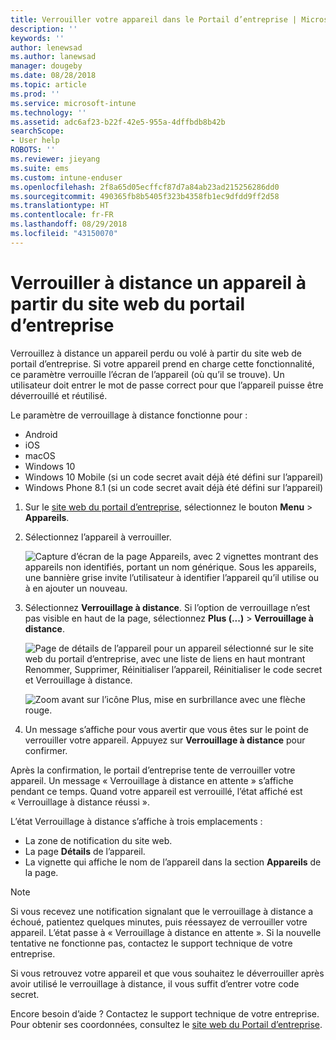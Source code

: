 ```yaml
---
title: Verrouiller votre appareil dans le Portail d’entreprise | Microsoft Docs
description: ''
keywords: ''
author: lenewsad
ms.author: lanewsad
manager: dougeby
ms.date: 08/28/2018
ms.topic: article
ms.prod: ''
ms.service: microsoft-intune
ms.technology: ''
ms.assetid: adc6af23-b22f-42e5-955a-4dffbdb8b42b
searchScope:
- User help
ROBOTS: ''
ms.reviewer: jieyang
ms.suite: ems
ms.custom: intune-enduser
ms.openlocfilehash: 2f8a65d05ecffcf87d7a84ab23ad215256286dd0
ms.sourcegitcommit: 490365fb8b5405f323b4358fb1ec9dfdd9ff2d58
ms.translationtype: HT
ms.contentlocale: fr-FR
ms.lasthandoff: 08/29/2018
ms.locfileid: "43150070"
---
```

# <a name="remotely-lock-your-device-from-the-company-portal-website"></a>Verrouiller à distance un appareil à partir du site web du portail d’entreprise

Verrouillez à distance un appareil perdu ou volé à partir du site web de portail d’entreprise. Si votre appareil prend en charge cette fonctionnalité, ce paramètre verrouille l’écran de l’appareil (où qu’il se trouve). Un utilisateur doit entrer le mot de passe correct pour que l’appareil puisse être déverrouillé et réutilisé.   

Le paramètre de verrouillage à distance fonctionne pour :

* Android
* iOS
* macOS
* Windows 10
* Windows 10 Mobile (si un code secret avait déjà été défini sur l’appareil)
* Windows Phone 8.1 (si un code secret avait déjà été défini sur l’appareil)  

1. Sur le [site web du portail d’entreprise](https://portal.manage.microsoft.com), sélectionnez le bouton __Menu__ > __Appareils__.  

2. Sélectionnez l’appareil à verrouiller.  

    ![Capture d’écran de la page Appareils, avec 2 vignettes montrant des appareils non identifiés, portant un nom générique. Sous les appareils, une bannière grise invite l’utilisateur à identifier l’appareil qu’il utilise ou à en ajouter un nouveau.](./media/rename-reset-device-step2-1808.png) 

3. Sélectionnez **Verrouillage à distance**. Si l’option de verrouillage n’est pas visible en haut de la page, sélectionnez **Plus (...)** > **Verrouillage à distance**.  

   ![Page de détails de l’appareil pour un appareil sélectionné sur le site web du portail d’entreprise, avec une liste de liens en haut montrant Renommer, Supprimer, Réinitialiser l’appareil, Réinitialiser le code secret et Verrouillage à distance. ](./media/rename-reset-device-1808.png) 

    ![Zoom avant sur l’icône Plus, mise en surbrillance avec une flèche rouge.](./media/rename-reset-device-step3-more-1808.png)    

4. Un message s’affiche pour vous avertir que vous êtes sur le point de verrouiller votre appareil. Appuyez sur **Verrouillage à distance** pour confirmer.

Après la confirmation, le portail d’entreprise tente de verrouiller votre appareil. Un message « Verrouillage à distance en attente » s’affiche pendant ce temps. Quand votre appareil est verrouillé, l’état affiché est « Verrouillage à distance réussi ».  

L’état Verrouillage à distance s’affiche à trois emplacements :

   * La zone de notification du site web.
   * La page **Détails** de l’appareil.
   * La vignette qui affiche le nom de l’appareil dans la section **Appareils** de la page.  

> [!Note]
> Si vous recevez une notification signalant que le verrouillage à distance a échoué, patientez quelques minutes, puis réessayez de verrouiller votre appareil. L’état passe à « Verrouillage à distance en attente ». Si la nouvelle tentative ne fonctionne pas, contactez le support technique de votre entreprise.

Si vous retrouvez votre appareil et que vous souhaitez le déverrouiller après avoir utilisé le verrouillage à distance, il vous suffit d’entrer votre code secret.  

Encore besoin d’aide ? Contactez le support technique de votre entreprise. Pour obtenir ses coordonnées, consultez le [site web du Portail d’entreprise](https://go.microsoft.com/fwlink/?linkid=2010980).
